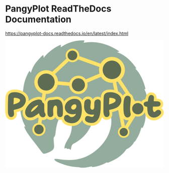 # PangyPlot ReadTheDocs Documentation

https://pangyplot-docs.readthedocs.io/en/latest/index.html

![PangyPlot logo](etc/docs/source/_images/pangyplot_logo.svg)

